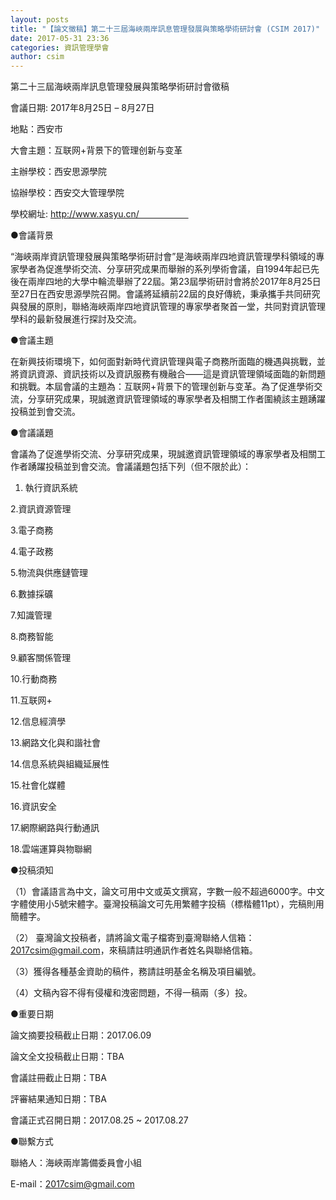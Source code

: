 ```yaml
---
layout: posts
title: "【論文徵稿】第二十三屆海峽兩岸訊息管理發展與策略學術研討會 (CSIM 2017)"
date: 2017-05-31 23:36
categories: 資訊管理學會
author: csim
---
```


第二十三屆海峽兩岸訊息管理發展與策略學術研討會徵稿

會議日期: 2017年8月25日 – 8月27日                               

地點：西安市

大會主題：互联网+背景下的管理创新与变革

主辦學校：西安思源學院

協辦學校：西安交大管理學院

學校網址: http://www.xasyu.cn/                    

●會議背景

“海峽兩岸資訊管理發展與策略學術研討會”是海峽兩岸四地資訊管理學科領域的專家學者為促進學術交流、分享研究成果而舉辦的系列學術會議，自1994年起已先後在兩岸四地的大學中輪流舉辦了22屆。第23屆學術研討會將於2017年8月25日至27日在西安思源學院召開。會議將延續前22屆的良好傳統，秉承攜手共同研究與發展的原則，聯絡海峽兩岸四地資訊管理的專家學者聚首一堂，共同對資訊管理學科的最新發展進行探討及交流。

●會議主題

在新興技術環境下，如何面對新時代資訊管理與電子商務所面臨的機遇與挑戰，並將資訊資源、資訊技術以及資訊服務有機融合——這是資訊管理領域面臨的新問題和挑戰。本屆會議的主題為：互联网+背景下的管理创新与变革。為了促進學術交流，分享研究成果，現誠邀資訊管理領域的專家學者及相關工作者圍繞該主題踴躍投稿並到會交流。

●會議議題

會議為了促進學術交流、分享研究成果，現誠邀資訊管理領域的專家學者及相關工作者踴躍投稿並到會交流。會議議題包括下列（但不限於此）：

1. 執行資訊系統      

2.資訊資源管理      

3.電子商務

4.電子政務    

5.物流與供應鏈管理        

6.數據採礦

7.知識管理    

8.商務智能    

9.顧客關係管理

10.行動商務    

11.互联网+      

12.信息經濟學

13.網路文化與和諧社會    

14.信息系統與組織延展性          

15.社會化媒體

16.資訊安全    

17.網際網路與行動通訊    

18.雲端運算與物聯網

●投稿須知

（1）會議語言為中文，論文可用中文或英文撰寫，字數一般不超過6000字。中文字體使用小5號宋體字。臺灣投稿論文可先用繁體字投稿（標楷體11pt），完稿則用簡體字。

（2） 臺灣論文投稿者，請將論文電子檔寄到臺灣聯絡人信箱：2017csim@gmail.com，來稿請註明通訊作者姓名與聯絡信箱。

（3）獲得各種基金資助的稿件，務請註明基金名稱及項目編號。  

（4）文稿內容不得有侵權和洩密問題，不得一稿兩（多）投。

●重要日期

論文摘要投稿截止日期：2017.06.09

論文全文投稿截止日期：TBA

會議註冊截止日期：TBA

評審結果通知日期：TBA

會議正式召開日期：2017.08.25 ~ 2017.08.27

●聯繫方式

聯絡人：海峽兩岸籌備委員會小組

E-mail：2017csim@gmail.com

 
